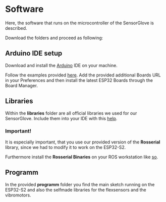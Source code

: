 # Software

Here, the software that runs on the microcontroller of the SensorGlove is described.

Download the folders and proceed as following:

## Arduino IDE setup

Download and install the [Arduino] IDE on your machine.

Follow the examples provided [here](https://github.com/espressif/arduino-esp32/tree/master#esp32-s2-and-esp32-c3-support). Add the provided additional Boards URL in your Preferences and then install the latest ESP32 Boards through the Board Manager.

## Libraries

Within the **libraries** folder are all official libraries we used for our SensorGlove. Include them into your IDE with this [help](http://www.arduino.cc/en/Guide/Libraries).

### Important!

It is especially important, that you use our provided version of the **Rosserial** library, since we had to modify it to work on the ESP32-S2.

Furthermore install the **Rosserial Binaries** on your ROS workstation like [so](http://wiki.ros.org/rosserial_arduino/Tutorials/Arduino%20IDE%20Setup).

## Programm

In the provided **programm** folder you find the main sketch running on the ESP32-S2 and also the selfmade libraries for the flexsensors and the vibromotors.

[Arduino]:https://www.arduino.cc/en/software
